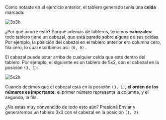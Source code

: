 Como notaste en el ejercicio anterior, el tablero generado tenía una **celda** marcada:

![3x3h](https://raw.githubusercontent.com/sagrado-corazon-alcal/mumuki-fundamentos-gobstones-guia-1-primeros-programas/master/3x3h.png)

¿Por qué ocurre esto? Porque además de tableros, tenemos **cabezales**: todo tablero tiene un cabezal, que está parado sobre alguna de sus celdas. Por ejemplo, la posición del cabezal en el tablero anterior era  columna cero, fila cero, lo cual escribimos así: `(0, 0)` .

El cabezal puede estar arriba de cualquier celda que esté dentro del tablero. Por ejemplo, el siguiente es un tablero de 5x2, con el cabezal en la posición `(3, 1)`:

![5x2h](https://raw.githubusercontent.com/sagrado-corazon-alcal/mumuki-fundamentos-gobstones-guia-1-primeros-programas/master/5x2h.png)

Cuando decimos que el cabezal está en la posición `(3, 1)`, **el orden de los números es importante**: el primer número representa la columna, y el segundo, la fila.

¿No estás muy convencido de todo esto aún? Presioná Enviar y generaremos un tablero 3x3 con el cabezal en la posición `(1, 2)`.
